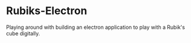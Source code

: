 # Rubiks-Electron
Playing around with building an electron application to play with a Rubik's cube digitally.
